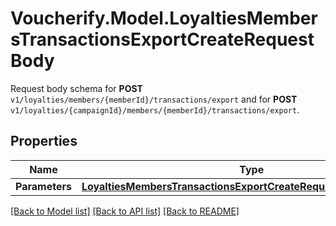 # Voucherify.Model.LoyaltiesMembersTransactionsExportCreateRequestBody
Request body schema for **POST** `v1/loyalties/members/{memberId}/transactions/export` and for **POST** `v1/loyalties/{campaignId}/members/{memberId}/transactions/export`.

## Properties

Name | Type | Description | Notes
------------ | ------------- | ------------- | -------------
**Parameters** | [**LoyaltiesMembersTransactionsExportCreateRequestBodyParameters**](LoyaltiesMembersTransactionsExportCreateRequestBodyParameters.md) |  | [optional] 

[[Back to Model list]](../README.md#documentation-for-models) [[Back to API list]](../README.md#documentation-for-api-endpoints) [[Back to README]](../README.md)

